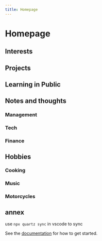 ```yaml
---
title: Homepage
---
```



# Homepage

## Interests

## Projects

## Learning in Public

## Notes and thoughts

### Management

### Tech

### Finance

## Hobbies

### Cooking

### Music

### Motorcycles

## annex

use `npx quartz sync` in vscode to sync 

See the [documentation](https://quartz.jzhao.xyz) for how to get started.

